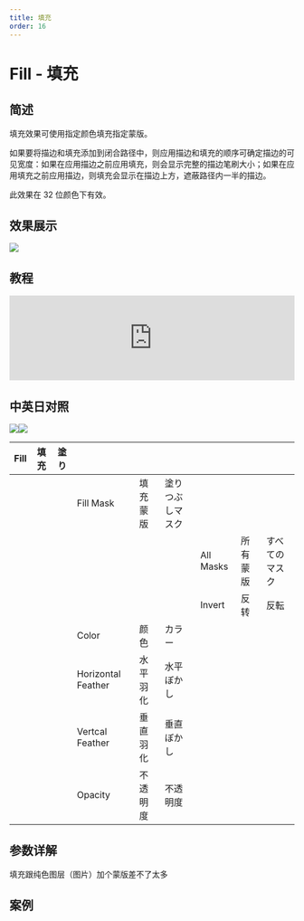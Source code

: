 ```yaml
---
title: 填充
order: 16
---
```


# Fill - 填充

## 简述

填充效果可使用指定颜色填充指定蒙版。

如果要将描边和填充添加到闭合路径中，则应用描边和填充的顺序可确定描边的可见宽度：如果在应用描边之前应用填充，则会显示完整的描边笔刷大小；如果在应用填充之前应用描边，则填充会显示在描边上方，遮蔽路径内一半的描边。

此效果在 32 位颜色下有效。

## 效果展示

![](https://cdn.yuelili.com/20211212143635.png)

## 教程

<iframe src="https://player.bilibili.com/player.html?bvid=BV1e34y1X7Vj&page=1&high_quality=1" width="100%" allowfullscreen="allowfullscreen" frameborder="0"></iframe>

## 中英日对照

![](https://mir.yuelili.com/user/AE/effects/AE-Effects-Generate-Fill.png)![](https://mir.yuelili.com/user/AE/effects/AE-Effects-Generate-Fill_cn.png)

| Fill | 填充 | 塗り |                    |          |                  |           |          |                |
| ---- | ---- | ---- | ------------------ | -------- | ---------------- | --------- | -------- | -------------- |
|      |      |      | Fill Mask          | 填充蒙版 | 塗りつぶしマスク |           |          |                |
|      |      |      |                    |          |                  | All Masks | 所有蒙版 | すべてのマスク |
|      |      |      |                    |          |                  | Invert    | 反转     | 反転           |
|      |      |      | Color              | 颜色     | カラー           |           |          |                |
|      |      |      | Horizontal Feather | 水平羽化 | 水平ぼかし       |           |          |                |
|      |      |      | Vertcal Feather    | 垂直羽化 | 垂直ぼかし       |           |          |                |
|      |      |      | Opacity            | 不透明度 | 不透明度         |           |          |                |

## 参数详解

填充跟纯色图层（图片）加个蒙版差不了太多

## 案例
